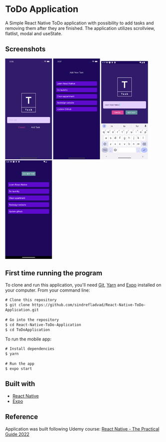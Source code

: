 # ToDo Application
A Simple React Native ToDo application with possibility to add tasks and removing them after they are finished. The application utilizes scrollview, flatlist, modal and useState. 

## Screenshots
<img src="https://github.com/sindrefladvad/React-Native-ToDo-Application/blob/master/ToDoApplication/assets/images/addtask.png" width="150"/> <img src="https://github.com/sindrefladvad/React-Native-ToDo-Application/blob/master/ToDoApplication/assets/images/taskoverview.png" width="150"/> 
<img src="https://github.com/sindrefladvad/React-Native-ToDo-Application/blob/master/ToDoApplication/assets/images/android1.png" width="150"/> 
<img src="https://github.com/sindrefladvad/React-Native-ToDo-Application/blob/master/ToDoApplication/assets/images/android2.png" width="150"/> 

## First time running the program

To clone and run this application, you'll need [Git](https://git-scm.com), [Yarn](https://classic.yarnpkg.com/) and [Expo](https://expo.io/) installed on your computer. From your command line:
```
# Clone this repository
$ git clone https://github.com/sindrefladvad/React-Native-ToDo-Application.git

# Go into the repository
$ cd React-Native-ToDo-Application
$ cd ToDoApplication
```

To run the mobile app:
```
# Install dependencies
$ yarn

# Run the app
$ expo start
```

## Built with
- [React Native](https://facebook.github.io/react-native/) 
- [Expo](https://expo.io)

## Reference
Application was built following Udemy course: [React Native - The Practical Guide 2022](https://www.udemy.com/course/react-native-the-practical-guide/)
